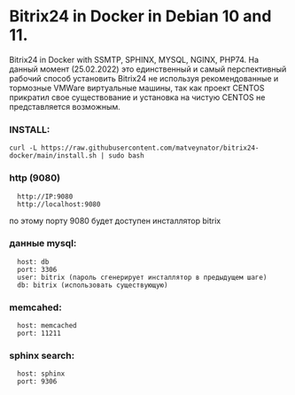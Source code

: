 # Bitrix24 in Docker in Debian 10 and 11.
Bitrix24 in Docker with SSMTP, SPHINX, MYSQL, NGINX, PHP74.
На данный момент (25.02.2022) это единственный и самый перспективный рабочий способ установить 
Bitrix24 не используя рекомендованные и тормозные VMWare виртуальные машины, так как проект CENTOS 
прикратил свое существование и установка на чистую CENTOS не представляется возможным.

### INSTALL:
```
curl -L https://raw.githubusercontent.com/matveynator/bitrix24-docker/main/install.sh | sudo bash
```

### http (9080)
```
  http://IP:9080 
  http://localhost:9080
```
по этому порту 9080 будет доступен инсталлятор bitrix

### данные mysql:
```
  host: db
  port: 3306
  user: bitrix (пароль сгенерирует инсталлятор в предыдущем шаге)
  db: bitrix (использовать существующую)
```

### memcahed:
```
  host: memcached
  port: 11211
```

### sphinx search:
```
  host: sphinx
  port: 9306
```

  
